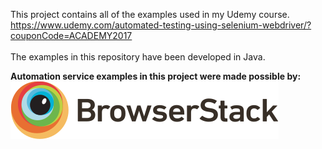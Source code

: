 This project contains all of the examples used in my Udemy course.<br/>
https://www.udemy.com/automated-testing-using-selenium-webdriver/?couponCode=ACADEMY2017
<br/><br/>
The examples in this repository have been developed in Java.<br/>

**Automation service examples in this project were made possible by:**
![BrowserStack](/images/BrowserStack.png)
